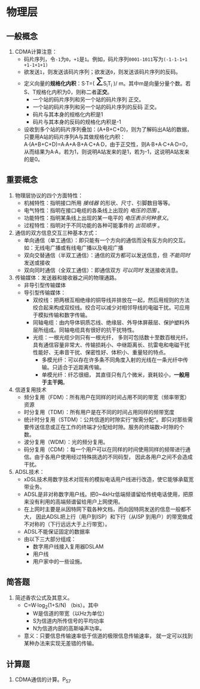 # 物理层

## 一般概念

1. CDMA计算注意：
    * 码片序列，令`-1`为`0`，`+1`是`1`。例如，码片序列`0001-1011`写为`(-1-1-1+1 +1-1+1+1)`
    * 欲发送`1`，则发送该码片序列；欲发送`0`，则发送该码片序列的反码。
    * 定义向量的**规格化内积**：S·T=( <span style="font-size:2em">Σ</span>S<sub>i</sub>T<sub>i</sub> )/ m。其中m是向量分量个数。若S、T规格化内积为0，则称二者**正交**。
        * 一个站的码片序列和另一个站的码片序列 正交。
        * 一个站的码片序列和另一个站的码片序列的反码 正交。
        * 码片与其本身的规格化内积是1
        * 码片与其本身的反码的规格化内积是-1
    * 设收到多个站的码片序列叠加：(A+B+C+D)，则为了解码出A站的数据，
    只要用A站的码片序列A与其做规格化内积：A·(A+B+C+D)=A·A+A·B+A·C+A·D，由于正交性，则A·B+A·C+A·D=0，从而结果为A·A，若为1，则说明A站发来的是1，若为-1，这说明A站发来的是0。

## 重要概念

1. 物理层协议的四个方面特性：
    * 机械特性：指明接口所用 *接线器* 的形状、尺寸、引脚数目等等。
    * 电气特性：指明在接口电缆的各条线上出现的 *电压的范围* 。
    * 功能特性：指明某条线上出现的某一电平的 *电压表示何种意义*。
    * 过程特性：指明对于不同功能的各种可能事件的 *出现顺序* 。
1. 通信的双方信息交互三种基本方式：
    * 单向通信（单工通信）：即只能有一个方向的通信而没有反方向的交互。如：无线电广播或有线电广播以及电视广播
    * 双向交替通信（半双工通信）：通信的双方都可以发送信息，但 *不能同时* 发送或接收
    * 双向同时通信（全双工通信）：即通信双方 *可以同时* 发送接收消息。
1. 传输媒体：发送器和接收器之间的物理通路。
    * 非导引型传输媒体
    * 导引型传输媒体：
        * 双绞线：把两根互相绝缘的铜导线并排放在一起，然后用规则的方法绞合起来构成双绞线。绞合可以减少对相邻导线的电磁干扰。可应用于模拟传输和数字传输。
        * 同轴电缆：由内导体铜质芯线、绝缘层、外导体屏蔽层、保护塑料外层所组成。同轴电缆具有很好的抗干扰特性。
        * 光缆：一根光缆少则只有一根光纤， 多则可包括数十至数百根光纤。具有通信容量非常大、传输损耗小、中继距离长、抗雷电和电磁干扰性能好、无串音干扰、保密性好、体积小、重量轻的特点。
            * 多模光纤：可以存在许多条不同角度入射的光线在一条光纤中传输。只适合于近距离传输。
            * 单模光纤：纤芯很细， 其直径只有几个微米，衰耗较小，**一般用于主干网**。
1. 信道复用技术
    * 频分复用（FDM）：所有用户在同样的时间占用不同的带宽（频率带宽）资源
    * 时分复用（TDM）：所有用户是在不同的时间占用同样的频带宽度
    * 统计时分复用（STDM）：公共信道的时隙实行“按需分配”。即只对那些需要传送信息或正在工作的终端才分配给时隙。服务的终端数>时隙的个数。
    * 波分复用（WDM）：光的频分复用。
    * 码分复用（CDM）：每一个用户可以在同样的时间使用同样的频带进行通信。由于各用户使用经过特殊挑选的不同码型， 因此各用户之间不会造成干扰。
1. ADSL技术：
    * xDSL技术用数字技术对现有的模拟电话用户线进行改造，使它能够承载宽带业务。
    * ADSL是非对称数字用户线。把0~4kHz低端频谱留给传统电话使用，把原来没有利用的高端频谱留给用户上网使用。
    * 在上网时主要是从因特网下载各种文档，而向因特网发送的信息一般都不大， 因此ADSL把上行（用户到ISP）和下行（从ISP 到用户）的带宽做成不对称的（下行远远大于上行带宽）。
    * ADSL不能保证固定的数据率
    * 由以下三大部分组成：
        * 数字用户线接入复用器DSLAM
        * 用户线
        * 用户家中的一些设施。

## 简答题

1. 简述香农公式及其意义。
    * C=W·log<sub>2</sub>(1+S/N) （bis）。其中
        * W是信道的带宽（以Hz为单位）
        * S为信道内所传信号的平均功率
        * N为信道内部的高斯噪声功率。
    * 意义：只要信息传输速率低于信道的极限信息传输速率， 就一定可以找到某种办法来实现无差错的传输。

## 计算题

1. CDMA通信的计算。P<sub>57</sub>
    